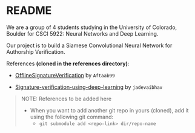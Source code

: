 # README

We are a group of 4 students studying in the University of Colorado, Boulder for CSCI 5922: Neural Networks and Deep Learning.


Our project is to build a Siamese Convolutional Neural Network for Authorship Verification.

References **(cloned in the references directory)**:
- [OfflineSignatureVerification](https://github.com/Aftaab99/OfflineSignatureVerification.git) by `Aftaab99`

- [Signature-verification-using-deep-learning](https://github.com/jadevaibhav/Signature-verification-using-deep-learning.git) by `jadevaibhav`

> NOTE: References to be added here
> - When you want to add another git repo in yours (cloned), add it using the following git command:
>	- `git submodule add <repo-link> dir/repo-name`


